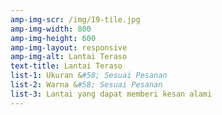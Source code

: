 ```yaml
---
amp-img-scr: /img/19-tile.jpg
amp-img-width: 800
amp-img-height: 600
amp-img-layout: responsive
amp-img-alt: Lantai Teraso
text-title: Lantai Teraso
list-1: Ukuran &#58; Sesuai Pesanan
list-2: Warna &#58; Sesuai Pesanan
list-3: Lantai yang dapat memberi kesan alami
---
```

